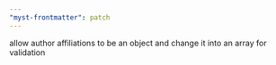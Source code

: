 ```yaml
---
"myst-frontmatter": patch
---
```


allow author affiliations to be an object and change it into an array for validation
